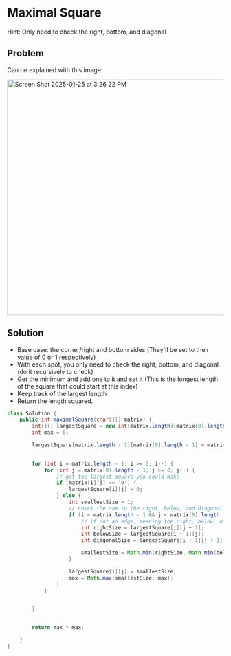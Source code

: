 # Maximal Square

Hint: Only need to check the right, bottom, and diagonal

## Problem

Can be explained with this image:

<img width="548" alt="Screen Shot 2025-01-25 at 3 26 22 PM" src="https://github.com/user-attachments/assets/baf301b3-1eb7-4163-b055-32acda48baff" />

## Solution

- Base case: the corner/right and bottom sides (They'll be set to their value of 0 or 1 respectively)
- With each spot, you only need to check the right, bottom, and diagonal (do it recursively to check)
- Get the minimum and add one to it and set it (This is the longest length of the square that could start at this index)
- Keep track of the largest length
- Return the length squared.

``` java
class Solution {
    public int maximalSquare(char[][] matrix) {
        int[][] largestSquare = new int[matrix.length][matrix[0].length];
        int max = 0;

        largestSquare[matrix.length - 1][matrix[0].length - 1] = matrix[matrix.length - 1][matrix[0].length - 1] - '0';

        
        for (int i = matrix.length - 1; i >= 0; i--) {
            for (int j = matrix[0].length - 1; j >= 0; j--) {
                // get the largest square you could make
                if (matrix[i][j] == '0') {
                    largestSquare[i][j] = 0;
                } else {
                    int smallestSize = 1;
                    // check the one to the right, below, and diagonal and get the smallest one (that isn't 0)
                    if (i < matrix.length - 1 && j < matrix[0].length -1) {
                        // if not an edge, meaning the right, below, and diagonal exist
                        int rightSize = largestSquare[i][j + 1];
                        int belowSize = largestSquare[i + 1][j];
                        int diagonalSize = largestSquare[i + 1][j + 1];

                        smallestSize = Math.min(rightSize, Math.min(belowSize, diagonalSize)) + 1;
                    }

                    largestSquare[i][j] = smallestSize;
                    max = Math.max(smallestSize, max);
                }
            }


        }


        return max * max;

    }
}
